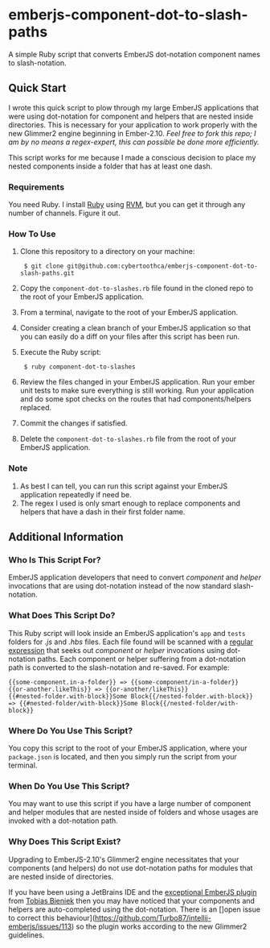 # emberjs-component-dot-to-slash-paths
A simple Ruby script that converts EmberJS dot-notation component names to slash-notation.

## Quick Start

I wrote this quick script to plow through my large EmberJS applications that were
using dot-notation for component and helpers that are nested inside directories.
This is necessary for your application to work properly with the new Glimmer2
engine beginning in Ember-2.10.  _Feel free to fork this repo; I am by no means a
regex-expert, this can possible be done more efficiently._

This script works for me because I made a conscious decision to place my nested
components inside a folder that has at least one dash.

### Requirements

You need Ruby.  I install [Ruby](https://www.ruby-lang.org/en/downloads/) 
using [RVM](https://rvm.io/), but you can get it through any number of 
channels.  Figure it out.

### How To Use

1. Clone this repository to a directory on your machine:

        $ git clone git@github.com:cybertoothca/emberjs-component-dot-to-slash-paths.git

1. Copy the `component-dot-to-slashes.rb` file found in the cloned repo
to the root of your EmberJS application.
1. From a terminal, navigate to the root of your EmberJS application.
1. Consider creating a clean branch of your EmberJS application so that you
can easily do a diff on your files after this script has been run.
1. Execute the Ruby script:

        $ ruby component-dot-to-slashes

1. Review the files changed in your EmberJS application.  Run your ember unit
tests to make sure everything is still working.  Run your application and do
some spot checks on the routes that had components/helpers replaced.
1. Commit the changes if satisfied.
1. Delete the `component-dot-to-slashes.rb` file from the root of your EmberJS
application.

### Note

1. As best I can tell, you can run this script against your EmberJS application
repeatedly if need be.
1. The regex I used is only smart enough to replace components and helpers
that have a dash in their first folder name. 

## Additional Information

### Who Is This Script For?

EmberJS application developers that need to convert _component_ and _helper_
invocations that are using dot-notation instead of the now standard 
slash-notation.

### What Does This Script Do?

This Ruby script will look inside an EmberJS application's `app` 
and `tests` folders for _.js_ and _.hbs_ files.  Each file found 
will be scanned with a [regular expression](https://regex101.com/r/KaPP9l/8) 
that seeks out _component_ or _helper_ invocations using dot-notation 
paths.  Each component or helper suffering from a dot-notation 
path is converted to the slash-notation and re-saved.  For example:

    {{some-component.in-a-folder}} => {{some-component/in-a-folder}}
    {{or-another.likeThis}} => {{or-another/likeThis}}
    {{#nested-folder.with-block}}Some Block{{/nested-folder.with-block}} => {{#nested-folder/with-block}}Some Block{{/nested-folder/with-block}}

### Where Do You Use This Script?

You copy this script to the root of your EmberJS application, where your
`package.json` is located, and then you simply run the script from your
terminal.

### When Do You Use This Script?

You may want to use this script if you have a large number of component 
and helper modules that are nested inside of folders and whose usages 
are invoked with a dot-notation path.


### Why Does This Script Exist?

Upgrading to EmberJS-2.10's Glimmer2 engine necessitates that your components
(and helpers) do not use dot-notation paths for modules that are nested inside
of directories.

If you have been using a JetBrains IDE and the [exceptional 
EmberJS plugin](https://plugins.jetbrains.com/idea/plugin/8049-ember-js) from 
[Tobias Bieniek](https://github.com/turbo87/) then you may have noticed that
your components and helpers are auto-completed using the dot-notation.  There
is an []open issue to correct this behaviour](https://github.com/Turbo87/intellij-emberjs/issues/113) 
so the plugin works according to the new Glimmer2 guidelines.
